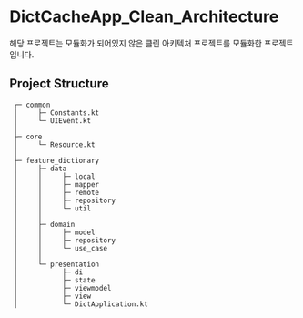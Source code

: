 # DictCacheApp_Clean_Architecture

해당 프로젝트는 모듈화가 되어있지 않은 클린 아키텍처 프로젝트를 모듈화한 프로젝트입니다.

## Project Structure

```
 ┌─ common
 │     ├─ Constants.kt
 │     └─ UIEvent.kt
 │
 ├─ core
 │     └─ Resource.kt
 │
 ├─ feature_dictionary
 │     ├─ data
 │     │     ├─ local
 │     │     ├─ mapper
 │     │     ├─ remote
 │     │     ├─ repository
 │     │     └─ util
 │     │
 │     ├─ domain
 │     │     ├─ model
 │     │     ├─ repository
 │     │     └─ use_case
 │     │
 │     └─ presentation
 │           ├─ di
 │           ├─ state
 │           ├─ viewmodel
 │           ├─ view
 │           └─ DictApplication.kt
```